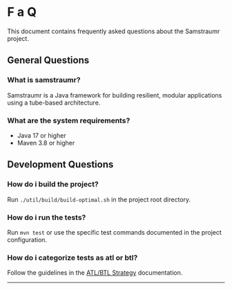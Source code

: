 <!-- 
Copyright (c) 2025 [Eric C. Mumford (@heymumford)](https://github.com/heymumford), Gemini Deep Research, Claude 3.7.
-->

# F a Q

This document contains frequently asked questions about the Samstraumr project.

## General Questions

### What is samstraumr?

Samstraumr is a Java framework for building resilient, modular applications using a tube-based architecture.

### What are the system requirements?

- Java 17 or higher
- Maven 3.8 or higher

## Development Questions

### How do i build the project?

Run `./util/build/build-optimal.sh` in the project root directory.

### How do i run the tests?

Run `mvn test` or use the specific test commands documented in the project configuration.

### How do i categorize tests as atl or btl?

Follow the guidelines in the [ATL/BTL Strategy](./a-t-l--b-t-l--strategy.md) documentation.

---
